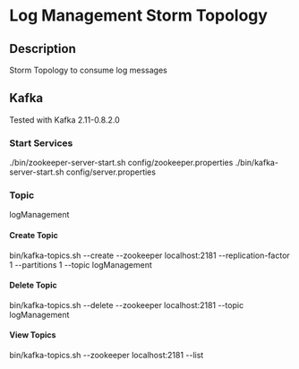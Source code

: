 # Log Management Storm Topology

## Description
Storm Topology to consume log messages


## Kafka
Tested with Kafka 2.11-0.8.2.0

### Start Services
./bin/zookeeper-server-start.sh config/zookeeper.properties
./bin/kafka-server-start.sh config/server.properties

### Topic
logManagement

#### Create Topic
bin/kafka-topics.sh --create --zookeeper localhost:2181 --replication-factor 1 --partitions 1 --topic logManagement

#### Delete Topic
bin/kafka-topics.sh --delete --zookeeper localhost:2181 --topic logManagement

#### View Topics
bin/kafka-topics.sh --zookeeper localhost:2181 --list
